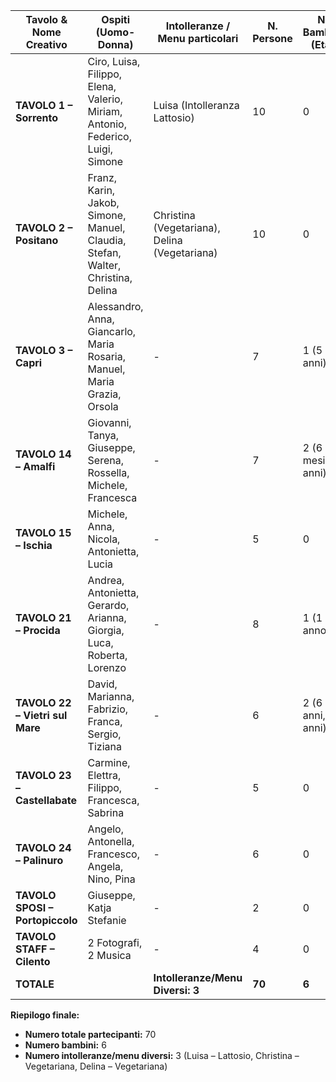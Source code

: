 | Tavolo & Nome Creativo          | Ospiti (Uomo-Donna)                                                             | Intolleranze / Menu particolari               | N. Persone | N. Bambini (Età)   |
| ------------------------------- | ------------------------------------------------------------------------------- | --------------------------------------------- | ---------- | ------------------ |
| **TAVOLO 1 – Sorrento**         | Ciro, Luisa, Filippo, Elena, Valerio, Miriam, Antonio, Federico, Luigi, Simone  | Luisa (Intolleranza Lattosio)                 | 10         | 0                  |
| **TAVOLO 2 – Positano**         | Franz, Karin, Jakob, Simone, Manuel, Claudia, Stefan, Walter, Christina, Delina | Christina (Vegetariana), Delina (Vegetariana) | 10         | 0                  |
| **TAVOLO 3 – Capri**            | Alessandro, Anna, Giancarlo, Maria Rosaria, Manuel, Maria Grazia, Orsola        | -                                             | 7          | 1 (5 anni)         |
| **TAVOLO 14 – Amalfi**          | Giovanni, Tanya, Giuseppe, Serena, Rossella, Michele, Francesca                 | -                                             | 7          | 2 (6 mesi, 3 anni) |
| **TAVOLO 15 – Ischia**          | Michele, Anna, Nicola, Antonietta, Lucia                                        | -                                             | 5          | 0                  |
| **TAVOLO 21 – Procida**         | Andrea, Antonietta, Gerardo, Arianna, Giorgia, Luca, Roberta, Lorenzo           | -                                             | 8          | 1 (1 anno)         |
| **TAVOLO 22 – Vietri sul Mare** | David, Marianna, Fabrizio, Franca, Sergio, Tiziana                              | -                                             | 6          | 2 (6 anni, 4 anni) |
| **TAVOLO 23 – Castellabate**    | Carmine, Elettra, Filippo, Francesca, Sabrina                                   | -                                             | 5          | 0                  |
| **TAVOLO 24 – Palinuro**        | Angelo, Antonella, Francesco, Angela, Nino, Pina                                | -                                             | 6          | 0                  |
| **TAVOLO SPOSI – Portopiccolo** | Giuseppe, Katja Stefanie                                                        | -                                             | 2          | 0                  |
| **TAVOLO STAFF – Cilento**      | 2 Fotografi, 2 Musica                                                           | -                                             | 4          | 0                  |
| **TOTALE**                      |                                                                                 | **Intolleranze/Menu Diversi: 3**              | **70**     | **6**              |

**Riepilogo finale:**  
- **Numero totale partecipanti:** 70  
- **Numero bambini:** 6  
- **Numero intolleranze/menu diversi:** 3 (Luisa – Lattosio, Christina – Vegetariana, Delina – Vegetariana)